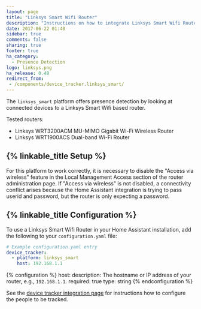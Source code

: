 ```yaml
---
layout: page
title: "Linksys Smart Wifi Router"
description: "Instructions on how to integrate Linksys Smart Wifi Router into Home Assistant."
date: 2017-06-22 01:40
sidebar: true
comments: false
sharing: true
footer: true
ha_category:
  - Presence Detection
logo: linksys.png
ha_release: 0.48
redirect_from:
 - /components/device_tracker.linksys_smart/
---
```


The `linksys_smart` platform offers presence detection by looking at connected devices to a Linksys Smart Wifi based router.

Tested routers:

- Linksys WRT3200ACM MU-MIMO Gigabit Wi-Fi Wireless Router
- Linksys WRT1900ACS Dual-band Wi-Fi Router

## {% linkable_title Setup %}

For this platform to work correctly, it is necessary to disable the "Access via wireless" feature in the Local Management Access section of the router administration page. If "Access via wireless" is not disabled, a connectivity conflict arises because the Home Assistant integration is trying to pass userid and password, but the router is only expecting a password.

## {% linkable_title Configuration %}

To use a Linksys Smart Wifi Router in your Home Assistant installation, add the following to your `configuration.yaml` file:

```yaml
# Example configuration.yaml entry
device_tracker:
  - platform: linksys_smart
    host: 192.168.1.1
```

{% configuration %}
host:
  description: The hostname or IP address of your router, e.g., `192.168.1.1`.
  required: true
  type: string
{% endconfiguration %}

See the [device tracker integration page](/components/device_tracker/) for instructions how to configure the people to be tracked.
